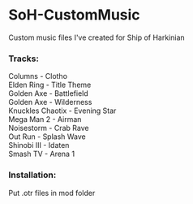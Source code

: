 # SoH-CustomMusic
Custom music files I've created for Ship of Harkinian

### Tracks:

Columns - Clotho  
Elden Ring - Title Theme  
Golden Axe - Battlefield  
Golden Axe - Wilderness  
Knuckles Chaotix - Evening Star  
Mega Man 2 - Airman  
Noisestorm - Crab Rave  
Out Run - Splash Wave  
Shinobi III - Idaten  
Smash TV - Arena 1  

### Installation:
Put .otr files in mod folder
